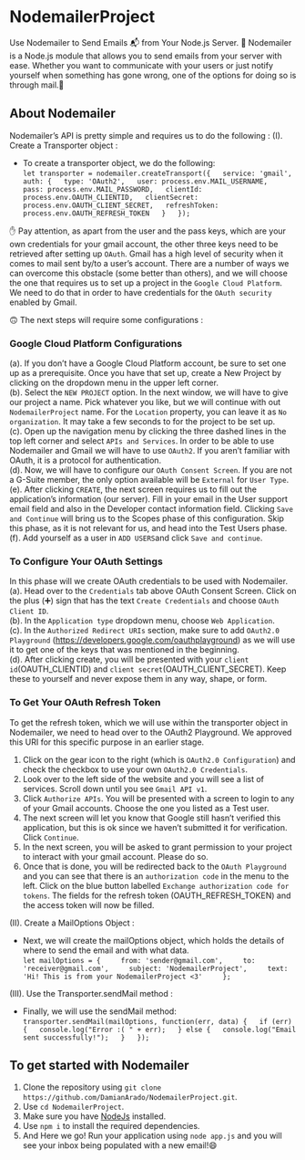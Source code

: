 # NodemailerProject
Use Nodemailer to Send Emails 📬 from Your Node.js Server. 📮 Nodemailer is a Node.js module that allows you to send emails from your server with ease. Whether you want to communicate with your users or just notify yourself when something has gone wrong, one of the options for doing so is through mail.👀

## About Nodemailer
Nodemailer’s API is pretty simple and requires us to do the following :
(I). Create a Transporter object : 
- To create a transporter object, we do the following:  
`let transporter = nodemailer.createTransport({  
      service: 'gmail',  
      auth: {  
        type: 'OAuth2',  
        user: process.env.MAIL_USERNAME,  
        pass: process.env.MAIL_PASSWORD,  
        clientId: process.env.OAUTH_CLIENTID,  
        clientSecret: process.env.OAUTH_CLIENT_SECRET,  
        refreshToken: process.env.OAUTH_REFRESH_TOKEN  
      }  
    });`  
    
✋ Pay attention, as apart from the user and the pass keys, which are your own credentials for your gmail account, the other three keys need to be retrieved after setting up `OAuth`. Gmail has a high level of security when it comes to mail sent by/to a user’s account. There are a number of ways we can overcome this obstacle (some better than others), and we will choose the one that requires us to set up a project in the `Google Cloud Platform`. We need to do that in order to have credentials for the `OAuth security` enabled by Gmail.    
  
🙃 The next steps will require some configurations :

### Google Cloud Platform Configurations
(a). If you don’t have a Google Cloud Platform account, be sure to set one up as a prerequisite. Once you have that set up, create a New Project by clicking on the dropdown menu in the upper left corner.  
(b). Select the `NEW PROJECT` option. In the next window, we will have to give our project a name. Pick whatever you like, but we will continue with out `NodemailerProject` name. For the `Location` property, you can leave it as `No organization`. It may take a few seconds to for the project to be set up.  
(c). Open up the navigation menu by clicking the three dashed lines in the top left corner and select `APIs and Services`. In order to be able to use Nodemailer and Gmail we will have to use `OAuth2`. If you aren’t familiar with OAuth, it is a protocol for authentication.   
(d). Now, we will have to configure our `OAuth Consent Screen`. If you are not a G-Suite member, the only option available will be `External` for `User Type`.  
(e). After clicking `CREATE`, the next screen requires us to fill out the application’s information (our server). Fill in your email in the User support email field and also in the Developer contact information field. Clicking `Save and Continue` will bring us to the Scopes phase of this configuration. Skip this phase, as it is not relevant for us, and head into the Test Users phase.  
(f). Add yourself as a user in `ADD USERS`and click `Save and continue`.  

### To Configure Your OAuth Settings
In this phase will we create OAuth credentials to be used with Nodemailer.    
(a). Head over to the `Credentials` tab above OAuth Consent Screen. Click on the plus (➕) sign that has the text `Create Credentials` and choose `OAuth Client ID`.  
(b). In the `Application type` dropdown menu, choose `Web Application`.  
(c). In the `Authorized Redirect URIs` section, make sure to add `OAuth2.0 Playground` (https://developers.google.com/oauthplayground) as we will use it to get one of the keys that was mentioned in the beginning.  
(d). After clicking create, you will be presented with your `client id`(OAUTH_CLIENTID) and `client secret`(OAUTH_CLIENT_SECRET). Keep these to yourself and never expose them in any way, shape, or form.  

### To Get Your OAuth Refresh Token  
To get the refresh token, which we will use within the transporter object in Nodemailer, we need to head over to the OAuth2 Playground. We approved this URI for this specific purpose in an earlier stage.
1. Click on the gear icon to the right (which is `OAuth2.0 Configuration`) and check the checkbox to use your own `OAuth2.0 Credentials`.
2. Look over to the left side of the website and you will see a list of services. Scroll down until you see `Gmail API v1`.
3. Click `Authorize APIs`. You will be presented with a screen to login to any of your Gmail accounts. Choose the one you listed as a Test user.
4. The next screen will let you know that Google still hasn’t verified this application, but this is ok since we haven’t submitted it for verification. Click `Continue`.
5. In the next screen, you will be asked to grant permission to your project to interact with your gmail account. Please do so.
6. Once that is done, you will be redirected back to the `OAuth Playground` and you can see that there is an `authorization code` in the menu to the left. Click on the blue button labelled `Exchange authorization code for tokens`. The fields for the refresh token (OAUTH_REFRESH_TOKEN) and the access token will now be filled.

(II). Create a MailOptions Object :  
- Next, we will create the mailOptions object, which holds the details of where to send the email and with what data.  
`let mailOptions = {    
      from: 'sender@gmail.com',    
      to: 'receiver@gmail.com',    
      subject: 'NodemailerProject',    
      text: 'Hi! This is from your NodemailerProject <3'    
    };`  
    
(III). Use the Transporter.sendMail method :  
- Finally, we will use the sendMail method:  
`transporter.sendMail(mailOptions, function(err, data) {  
      if (err) {  
        console.log("Error :( " + err);  
      } else {  
        console.log("Email sent successfully!");  
      }  
    });`  

## To get started with Nodemailer
1. Clone the repository using `git clone https://github.com/DamianArado/NodemailerProject.git`.
2. Use `cd NodemailerProject`.
3. Make sure you have [NodeJs](https://nodejs.org/en/download/) installed.
4. Use `npm i` to install the required dependencies.
5. And Here we go! Run your application using `node app.js` and you will see your inbox being populated with a new email!😄
